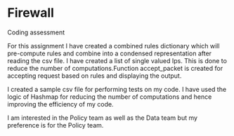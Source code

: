 # Firewall
Coding assessment

For this assignment I have created a combined rules dictionary which will pre-compute rules and combine into a condensed
representation after reading the csv file. I have created a list of single valued Ips. This is done to reduce the number
of computations.Function accept_packet is created for accepting request based on rules and displaying the output.

I created a sample csv file for performing tests on my code.
I have used the logic of Hashmap for reducing the number of computations and hence improving the efficiency of my code.

I am interested in the Policy team as well as the Data team but my preference is for the Policy team.
